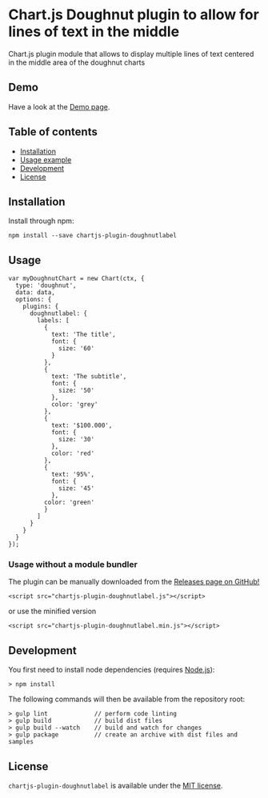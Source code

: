 # Chart.js Doughnut plugin to allow for lines of text in the middle

Chart.js plugin module that allows to display multiple lines of text centered in the middle area of the doughnut charts 

## Demo
Have a look at the [Demo page](https://ciprianciurea.github.io/chartjs-plugin-doughnutlabel/samples/index.html).

## Table of contents

- [Installation](#installation)
- [Usage example](#usage)
- [Development](#development)
- [License](#license)

## Installation

Install through npm:
```
npm install --save chartjs-plugin-doughnutlabel
```

## Usage 

```
var myDoughnutChart = new Chart(ctx, {
  type: 'doughnut',
  data: data,
  options: {
    plugins: {
      doughnutlabel: {
        labels: [
          {
            text: 'The title',
            font: {
              size: '60'
            }
          },
          {
            text: 'The subtitle',
            font: {
              size: '50'
            },
            color: 'grey'
          },
          {
            text: '$100.000',
            font: {
              size: '30'
            },
            color: 'red'
          },
          {
            text: '95%',
            font: {
              size: '45'
            },
          color: 'green'
          }
        ]
      }
    }		
  }
});
```

### Usage without a module bundler
The plugin can be manually downloaded from the 
[Releases page on GitHub!](https://github.com/ciprianciurea/chartjs-plugin-doughnutlabel/releases)
```
<script src="chartjs-plugin-doughnutlabel.js"></script>
```
or use the minified version
```
<script src="chartjs-plugin-doughnutlabel.min.js"></script>
```

## Development

You first need to install node dependencies (requires [Node.js](https://nodejs.org/)):

    > npm install

The following commands will then be available from the repository root:

    > gulp lint             // perform code linting
    > gulp build            // build dist files
    > gulp build --watch    // build and watch for changes
    > gulp package          // create an archive with dist files and samples

## License

`chartjs-plugin-doughnutlabel` is available under the [MIT license](LICENSE.md).
